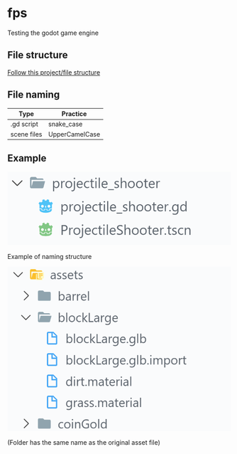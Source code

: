 # fps
Testing the godot game engine

## File structure
[Follow this project/file structure](https://www.braindead.bzh/entry/creating-a-game-with-godot-engine-ep-2-project-organization)

## File naming
|Type       |Practice      |
|-----------|--------------|
|.gd script |snake_case    |
|scene files|UpperCamelCase|

## Example
![Example of structure and naming](markdown_files/file_name_and_structure_example_01.png "Example of structure and naming")

Example of naming structure

![Assets structure](markdown_files/assets_structure.png "Assets structure")

(Folder has the same name as the original asset file)